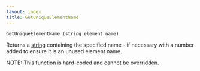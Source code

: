 ```yaml
---
layout: index
title: GetUniqueElementName
---
```


    GetUniqueElementName (string element name)

Returns a [string](../types/string.html) containing the specified name - if necessary with a number added to ensure it is an unused element name.

NOTE: This function is hard-coded and cannot be overridden.
